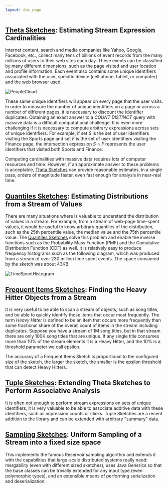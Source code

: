 ```yaml
---
layout: doc_page
---
```


## [Theta Sketches]({{site.docs_dir}}/Theta/ThetaSketchFramework.html): Estimating Stream Expression Cardinalities
Internet content, search and media companies like Yahoo, Google, Facebook, etc., collect many tens of billions of event records from the many millions of users to their web sites each day.  These events can be classified by many different dimensions, such as the page visited and user location and profile information.  Each event also contains some unique identifiers associated with the user, specific device (cell phone, tablet, or computer) and the web browser used.  

<img class="doc-img-full" src="{{site.docs_img_dir}}/PeopleCloud.png" alt="PeopleCloud" />

These same unique identifiers will appear on every page that the user visits.  In order to measure the number of unique identifiers on a page or across a number of different pages, it is necessary to discount the identifier duplicates.  Obtaining an exact answer to a _COUNT DISTINCT_ query with massive data is a difficult computational challenge. It is even more challenging if it is necessary to compute arbitrary expressions across sets of unique identifiers. For example, if set _S_ is the set of user identifiers visiting the Sports page and set _F_ is the set of user identifiers visiting the Finance page, the intersection expression _S &#8745; F_ represents the user identifiers that visited both Sports and Finance.

Computing cardinalities with massive data requires lots of computer resources and time.
However, if an approximate answer to these problems is acceptable, [Theta Sketches]({{site.docs_dir}}/Theta/ThetaSketchFramework.html) can provide reasonable estimates, in a single pass, orders of magnitude faster, even fast enough for analysis in near-real time.

## [Quantiles Sketches]({{site.docs_dir}}/Quantiles/QuantilesOverview.html): Estimating Distributions from a Stream of Values
There are many situations where is valuable to understand the distribution of values in a stream. For example, from a stream of web-page time-spent values, it would be useful to know arbitrary quantiles of the distribution, such as the 25th percentile value, the median value and the 75th percentile value. The [Quantiles Sketches]({{site.docs_dir}}/Quantiles/QuantilesOverview.html) solve this problem and enable the inverse functions such as the Probability Mass Function (PMF) and the Cumulative Distribution Function (CDF) as well. It is relatively easy to produce frequency histograms such as the following diagram, which was produced from a stream of over 230 million time spent events. The space consumed by the sketch was about 43KB.

<img class="doc-img-full" src="{{site.docs_img_dir}}/quantiles/TimeSpentHistogram.png" alt="TimeSpentHistogram" />

## [Frequent Items Sketches]({{site.docs_dir}}/FrequentItems/FrequentItemsOverview.html): Finding the Heavy Hitter Objects from a Stream
It is very useful to be able to scan a stream of objects, such as song titles, and be able to quickly identify those items that occur most frequently.  The term <i>Heavy Hitter</i> is defined to be an item that occurs more frequently than some fractional share of the overall count of items
in the stream including duplicates.  Suppose you have a stream of 1M song titles, but in that stream there are only 100K song titles that are unique. If any single title consumes more than 10% of the stream elements it is a Heavy Hitter, and the 10% is a threshold parameter we call epsilon.

The accuracy of a Frequent Items Sketch is proportional to the configured size of the sketch, the larger the sketch, the smaller is the epsilon threshold that can detect Heavy Hitters. 

## [Tuple Sketches]({{site.docs_dir}}/Tuple/TupleOverview.html): Extending Theta Sketches to Perform Associative Analysis 
It is often not enough to perform stream expressions on sets of unique identifiers, it is very valuable to be able to associate additive data with these identifiers, such as impression counts or clicks.  Tuple Sketches are a recent addition to the library and can be extended with arbitrary "summary" data.  

## [Sampling Sketches]({{site.docs_dir}}/Sampling/ReservoirSampling.html): Uniform Sampling of a Stream into a fixed size space
This implements the famous Reservoir sampling algorithm and extends it with the capabilities that large-scale distributed systems really need: mergability (even with different sized sketches), uses Java Generics so that the base classes can be trivially extended for any input type (even polymorphic types), and an extensible means of performing serialization and deserialization.  